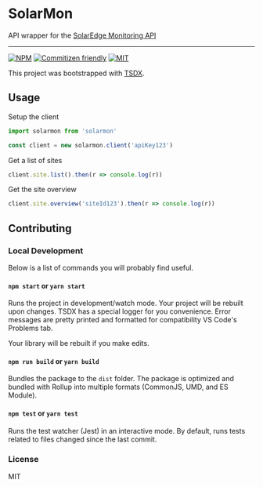 # SolarMon

API wrapper for the [SolarEdge Monitoring API](https://www.solaredge.com/sites/default/files/se_monitoring_api.pdf)

---
[![NPM](https://img.shields.io/npm/v/solarmon.svg)](https://www.npmjs.com/package/solarmon)
[![Commitizen friendly](https://img.shields.io/badge/commitizen-friendly-brightgreen.svg)](http://commitizen.github.io/cz-cli/)
[![MIT](https://img.shields.io/npm/l/solarmon.svg?color=blue)](https://github.com/MarceloAlves/solarmon/blob/master/LICENSE.md)



This project was bootstrapped with [TSDX](https://github.com/jaredpalmer/tsdx).

## Usage

Setup the client

```javascript
import solarmon from 'solarmon'

const client = new solarmon.client('apiKey123')
```

Get a list of sites

```javascript
client.site.list().then(r => console.log(r))
```

Get the site overview

```javascript
client.site.overview('siteId123').then(r => console.log(r))
```
## Contributing

### Local Development

Below is a list of commands you will probably find useful.

#### `npm start` or `yarn start`

Runs the project in development/watch mode. Your project will be rebuilt upon changes. TSDX has a special logger for you convenience. Error messages are pretty printed and formatted for compatibility VS Code's Problems tab.

Your library will be rebuilt if you make edits.

#### `npm run build` or `yarn build`

Bundles the package to the `dist` folder.
The package is optimized and bundled with Rollup into multiple formats (CommonJS, UMD, and ES Module).

#### `npm test` or `yarn test`

Runs the test watcher (Jest) in an interactive mode.
By default, runs tests related to files changed since the last commit.

### License

MIT
